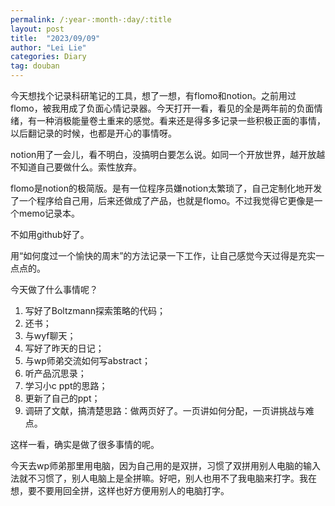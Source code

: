 ```yaml
---
permalink: /:year-:month-:day/:title
layout: post
title:  "2023/09/09"
author: "Lei Lie"
categories: Diary
tag: douban
---
```


今天想找个记录科研笔记的工具，想了一想，有flomo和notion。之前用过flomo，被我用成了负面心情记录器。今天打开一看，看见的全是两年前的负面情绪，有一种消极能量卷土重来的感觉。看来还是得多多记录一些积极正面的事情，以后翻记录的时候，也都是开心的事情呀。

notion用了一会儿，看不明白，没搞明白要怎么说。如同一个开放世界，越开放越不知道自己要做什么。索性放弃。

flomo是notion的极简版。是有一位程序员嫌notion太繁琐了，自己定制化地开发了一个程序给自己用，后来还做成了产品，也就是flomo。不过我觉得它更像是一个memo记录本。

不如用github好了。

用“如何度过一个愉快的周末”的方法记录一下工作，让自己感觉今天过得是充实一点点的。

今天做了什么事情呢？

1. 写好了Boltzmann探索策略的代码；
2. 还书；
3. 与wyf聊天；
4. 写好了昨天的日记；
5. 与wp师弟交流如何写abstract；
6. 听产品沉思录；
7. 学习小c ppt的思路；
8. 更新了自己的ppt；
9. 调研了文献，搞清楚思路：做两页好了。一页讲如何分配，一页讲挑战与难点。

这样一看，确实是做了很多事情的呢。

今天去wp师弟那里用电脑，因为自己用的是双拼，习惯了双拼用别人电脑的输入法就不习惯了，别人电脑上是全拼嘛。好吧，别人也用不了我电脑来打字。我在想，要不要用回全拼，这样也好方便用别人的电脑打字。

